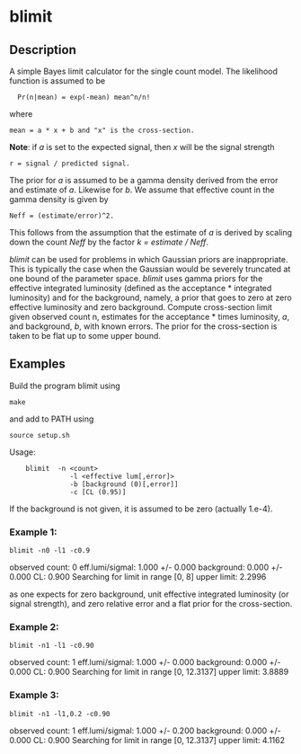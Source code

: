 # blimit


## Description 

A simple Bayes limit calculator for the single count model.
The likelihood function is assumed to be

      Pr(n|mean) = exp(-mean) mean^n/n!

where

    mean = a * x + b and "x" is the cross-section.

__Note__: if *a* is set to the expected signal, then *x* will be the
signal strength

	r = signal / predicted signal.

The prior for *a* is assumed to be a gamma density derived from
the error and estimate of *a*. Likewise for *b*. We assume that
effective count in the gamma density is given by

	Neff = (estimate/error)^2.

This follows from the assumption that the estimate of *a* is derived by
scaling down the count *Neff* by the factor *k = estimate / Neff*.

*blimit* can be used for problems in
which Gaussian priors are inappropriate. This is typically the case when the
Gaussian would be severely truncated at one bound of the parameter space.
*blimit* uses gamma priors for the effective integrated luminosity (defined
as the acceptance * integrated luminosity) and for the background, namely, a
prior that goes to zero at zero effective luminosity and zero background. 
Compute cross-section limit given observed count n, estimates for the
acceptance * times luminosity, *a*, and background, *b*, with known errors. 
The prior for the cross-section is taken to be flat up to some upper bound.

 
## Examples

Build the program blimit using

	make

and add to PATH using

	source setup.sh

Usage:

        blimit  -n <count>
				   -l <effective lum[,error]>
                   -b [background (0)[,error]]
                   -c [CL (0.95)]

If the background is not given, it is assumed to be zero (actually 1.e-4). 

### Example 1:

	blimit -n0 -l1 -c0.9 

observed count:        0
eff.lumi/sigmal:        1.000 +/- 0.000
background:              0.000 +/- 0.000
CL:                    0.900
Searching for limit in range [0, 8]
upper limit:        2.2996

as one expects for zero background, unit effective integrated
luminosity (or signal strength), and
zero relative error and a flat prior for the cross-section.

### Example 2:

	blimit -n1 -l1 -c0.90

observed count:        1
eff.lumi/sigmal:        1.000 +/- 0.000
background:              0.000 +/- 0.000
CL:                    0.900
Searching for limit in range [0, 12.3137]
upper limit:        3.8889


### Example 3:

	blimit -n1 -l1,0.2 -c0.90

observed count:        1
eff.lumi/sigmal:        1.000 +/- 0.200
background:              0.000 +/- 0.000
CL:                    0.900
Searching for limit in range [0, 12.3137]
upper limit:        4.1162

